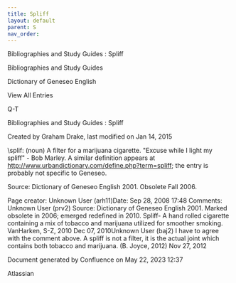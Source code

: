 ```yaml
---
title: Spliff
layout: default
parent: S
nav_order:
---
```


Bibliographies and Study Guides : Spliff

Bibliographies and Study Guides

Dictionary of Geneseo English

View All Entries

Q-T

Bibliographies and Study Guides : Spliff

Created by  Graham Drake, last modified on Jan 14, 2015

\splif\: (noun) A filter for a marijuana cigarette. &quot;Excuse while I light my spliff&quot; - Bob Marley. A similar definition appears at http://www.urbandictionary.com/define.php?term=spliff; the entry is probably not specific to Geneseo.

Source: Dictionary of Geneseo English 2001. Obsolete Fall 2006.

Page creator: Unknown User (arh11)Date: Sep 28, 2008 17:48 Comments: Unknown User (prv2) Source: Dictionary of Geneseo English 2001. Marked obsolete in 2006; emerged redefined in 2010. Spliff- A hand rolled cigarette containing a mix of tobacco and marijuana utilized for smoother smoking. VanHarken, S-Z, 2010 Dec 07, 2010Unknown User (baj2) I have to agree with the comment above. A spliff is not a filter, it is the actual joint which contains both tobacco and marijuana. (B. Joyce, 2012) Nov 27, 2012

Document generated by Confluence on May 22, 2023 12:37

Atlassian
